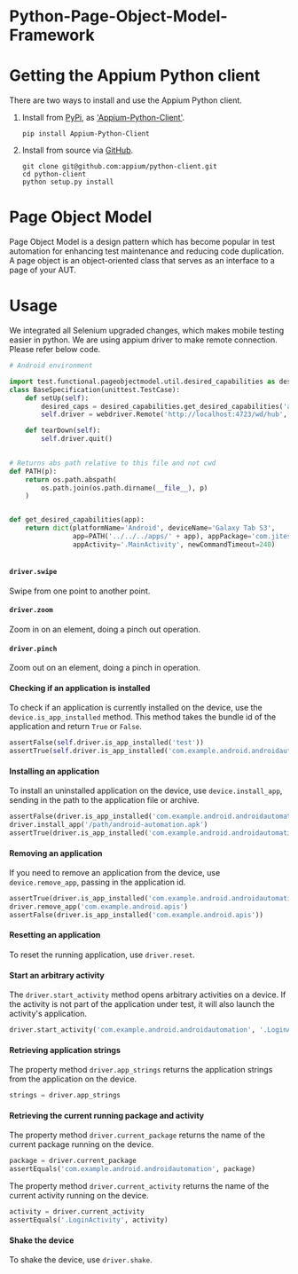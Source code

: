 Python-Page-Object-Model-Framework
====================

# Getting the Appium Python client

There are two ways to install and use the Appium Python client.

1. Install from [PyPi](https://pypi.python.org/pypi), as
['Appium-Python-Client'](https://pypi.python.org/pypi/Appium-Python-Client).

    ```shell
    pip install Appium-Python-Client
    ```

2. Install from source via [GitHub](https://github.com/appium/python-client).

    ```shell
    git clone git@github.com:appium/python-client.git
    cd python-client
    python setup.py install
    ```

# Page Object Model 

Page Object Model is a design pattern which has become popular in test automation for enhancing test maintenance 
and reducing code duplication. A page object is an object-oriented class that serves as 
an interface to a page of your AUT.

# Usage
We integrated all Selenium upgraded changes, which makes mobile testing easier in python. We are using appium driver to make remote connection. Please refer below code.  
```python
# Android environment

import test.functional.pageobjectmodel.util.desired_capabilities as desired_capabilities
class BaseSpecification(unittest.TestCase):
    def setUp(self):
        desired_caps = desired_capabilities.get_desired_capabilities('android-automation.apk')
        self.driver = webdriver.Remote('http://localhost:4723/wd/hub', desired_caps)

    def tearDown(self):
        self.driver.quit()
        

# Returns abs path relative to this file and not cwd
def PATH(p):
    return os.path.abspath(
        os.path.join(os.path.dirname(__file__), p)
    )


def get_desired_capabilities(app):
    return dict(platformName='Android', deviceName='Galaxy Tab S3',
                app=PATH('../../../apps/' + app), appPackage='com.jiteshmohite619.androidautomation',
                appActivity='.MainActivity', newCommandTimeout=240)
        

```

#### `driver.swipe`

Swipe from one point to another point.

#### `driver.zoom`

Zoom in on an element, doing a pinch out operation.

#### `driver.pinch`

Zoom out on an element, doing a pinch in operation.


#### Checking if an application is installed

To check if an application is currently installed on the device, use the `device.is_app_installed`
method. This method takes the bundle id of the application and return `True` or
`False`.

```python
assertFalse(self.driver.is_app_installed('test'))
assertTrue(self.driver.is_app_installed('com.example.android.androidautomation'))
```


#### Installing an application

To install an uninstalled application on the device, use `device.install_app`,
sending in the path to the application file or archive.

```python
assertFalse(driver.is_app_installed('com.example.android.androidautomation'))
driver.install_app('/path/android-automation.apk')
assertTrue(driver.is_app_installed('com.example.android.androidautomation'))
```


#### Removing an application

If you need to remove an application from the device, use `device.remove_app`,
passing in the application id.

```python
assertTrue(driver.is_app_installed('com.example.android.androidautomation'))
driver.remove_app('com.example.android.apis')
assertFalse(driver.is_app_installed('com.example.android.apis'))
```


#### Resetting an application


To reset the running application, use `driver.reset`.

#### Start an arbitrary activity

The `driver.start_activity` method opens arbitrary activities on a device.
If the activity is not part of the application under test, it will also
launch the activity's application.

```python
driver.start_activity('com.example.android.androidautomation', '.LoginActivity')
```


#### Retrieving application strings

The property method `driver.app_strings` returns the application strings from
the application on the device.

```python
strings = driver.app_strings
```


#### Retrieving the current running package and activity

The property method `driver.current_package` returns the name of the current
package running on the device.

```python
package = driver.current_package
assertEquals('com.example.android.androidautomation', package)
```

The property method `driver.current_activity` returns the name of the current
activity running on the device.

```python
activity = driver.current_activity
assertEquals('.LoginActivity', activity)
```

#### Shake the device

To shake the device, use `driver.shake`.

```
